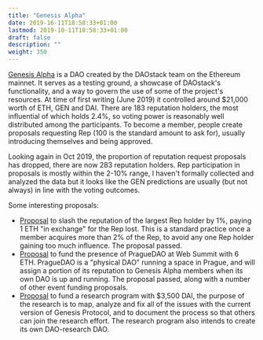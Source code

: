 ```yaml
---
title: "Genesis Alpha"
date: 2019-16-11T18:58:33+01:00
lastmod: 2019-10-11T18:58:33+01:00
draft: false
description: ""
weight: 350
---
```


[Genesis Alpha](https://alchemy.daostack.io/dao/0x294f999356ed03347c7a23bcbcf8d33fa41dc830/proposals/0x28c5b9efd5bdec2c69c613d2df4b5e1b92e44a2d3c2f5092fb45187570029009) is a DAO created by the DAOstack team on the Ethereum mainnet. It serves as a testing ground, a showcase of DAOstack's functionality, and a way to govern the use of some of the project's resources. At time of first writing (June 2019) it controlled around $21,000 worth of ETH, GEN and DAI. There are 183 reputation holders, the most influential of which holds 2.4%, so voting power is reasonably well distributed among the participants. To become a member, people create proposals requesting Rep (100 is the standard amount to ask for), usually introducing themselves and being approved. 

Looking again in Oct 2019, the proportion of reputation request proposals has dropped, there are now 283 reputation holders. Rep participation in proposals is mostly within the 2-10% range, I haven't formally collected and analyzed the data but it looks like the GEN predictions are usually (but not always) in line with the voting outcomes.

Some interesting proposals:

* [Proposal](https://alchemy.daostack.io/dao/0x294f999356ed03347c7a23bcbcf8d33fa41dc830/proposal/0xbaae5be60b7cb77ddc993c2b9a754aa9ddb4e6255ba064a1926c9f0153c4a2fc) to slash the reputation of the largest Rep holder by 1%, paying 1 ETH "in exchange" for the Rep lost. This is a standard practice once a member acquires more than 2% of the Rep,  to avoid any one Rep holder gaining too much influence. The proposal passed.
* [Proposal](https://alchemy.daostack.io/dao/0x294f999356ed03347c7a23bcbcf8d33fa41dc830/proposal/0x58c4c7f510ed70055266e22fe96081fc86d4635a2db3365a1c51be09e992379b) to fund the presence of PragueDAO at Web Summit with 6 ETH. PragueDAO is a "physical DAO" running a space in Prague, and will assign a portion of its reputation to Genesis Alpha members when its own DAO is up and running. The proposal passed, along with a number of other event funding proposals.
* [Proposal](https://alchemy.daostack.io/dao/0x294f999356ed03347c7a23bcbcf8d33fa41dc830/proposal/0x9718f85ae3904cc3ec5653865cfccf313a3f845331248bc944460d9ad8927c48) to fund a research program with $3,500 DAI, the purpose of the research is to map, analyze and fix all of the issues with the current version of Genesis Protocol, and to document the process so that others can join the research effort. The research program also intends to create its own DAO-research DAO.



